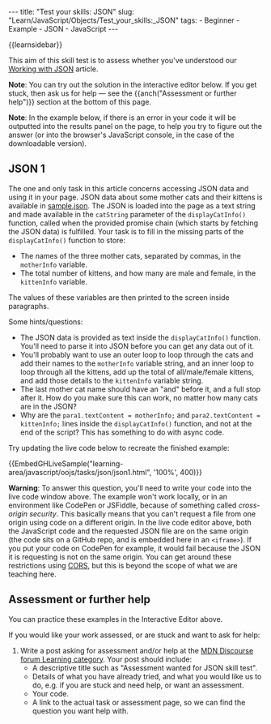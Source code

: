 --- title: "Test your skills: JSON" slug: "Learn/JavaScript/Objects/Test_your_skills:\_JSON" tags: - Beginner - Example - JSON - JavaScript ---

{{learnsidebar}}

This aim of this skill test is to assess whether you've understood our [Working with JSON](/en-US/docs/Learn/JavaScript/Objects/JSON) article.

**Note**: You can try out the solution in the interactive editor below. If you get stuck, then ask us for help — see the {{anch("Assessment or further help")}} section at the bottom of this page.

**Note**: In the example below, if there is an error in your code it will be outputted into the results panel on the page, to help you try to figure out the answer (or into the browser's JavaScript console, in the case of the downloadable version).

## JSON 1

The one and only task in this article concerns accessing JSON data and using it in your page. JSON data about some mother cats and their kittens is available in [sample.json](https://github.com/mdn/learning-area/blob/master/javascript/oojs/tasks/json/sample.json). The JSON is loaded into the page as a text string and made available in the `catString` parameter of the `displayCatInfo()` function, called when the provided promise chain (which starts by fetching the JSON data) is fulfilled. Your task is to fill in the missing parts of the `displayCatInfo()` function to store:

- The names of the three mother cats, separated by commas, in the `motherInfo` variable.
- The total number of kittens, and how many are male and female, in the `kittenInfo` variable.

The values of these variables are then printed to the screen inside paragraphs.

Some hints/questions:

- The JSON data is provided as text inside the `displayCatInfo()` function. You'll need to parse it into JSON before you can get any data out of it.
- You'll probably want to use an outer loop to loop through the cats and add their names to the `motherInfo` variable string, and an inner loop to loop through all the kittens, add up the total of all/male/female kittens, and add those details to the `kittenInfo` variable string.
- The last mother cat name should have an "and" before it, and a full stop after it. How do you make sure this can work, no matter how many cats are in the JSON?
- Why are the `para1.textContent = motherInfo;` and `para2.textContent = kittenInfo;` lines inside the `displayCatInfo()` function, and not at the end of the script? This has something to do with async code.

Try updating the live code below to recreate the finished example:

{{EmbedGHLiveSample("learning-area/javascript/oojs/tasks/json/json1.html", '100%', 400)}}

**Warning**: To answer this question, you'll need to write your code into the live code window above. The example won't work locally, or in an environment like CodePen or JSFiddle, because of something called _cross-origin security_. This basically means that you can't request a file from one origin using code on a different origin. In the live code editor above, both the JavaScript code and the requested JSON file are on the same origin (the code sits on a GitHub repo, and is embedded here in an `<iframe>`). If you put your code on CodePen for example, it would fail because the JSON it is requesting is not on the same origin. You can get around these restrictions using [CORS](/en-US/docs/Web/HTTP/CORS), but this is beyond the scope of what we are teaching here.

## Assessment or further help

You can practice these examples in the Interactive Editor above.

If you would like your work assessed, or are stuck and want to ask for help:

1.  Write a post asking for assessment and/or help at the [MDN Discourse forum Learning category](https://discourse.mozilla.org/c/mdn/learn). Your post should include:
    - A descriptive title such as "Assessment wanted for JSON skill test".
    - Details of what you have already tried, and what you would like us to do, e.g. if you are stuck and need help, or want an assessment.
    - Your code.
    - A link to the actual task or assessment page, so we can find the question you want help with.
